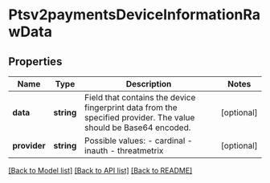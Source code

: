 # Ptsv2paymentsDeviceInformationRawData

## Properties
Name | Type | Description | Notes
------------ | ------------- | ------------- | -------------
**data** | **string** | Field that contains the device fingerprint data from the specified provider. The value should be Base64 encoded. | [optional] 
**provider** | **string** | Possible values: - cardinal - inauth - threatmetrix | [optional] 

[[Back to Model list]](../README.md#documentation-for-models) [[Back to API list]](../README.md#documentation-for-api-endpoints) [[Back to README]](../README.md)


